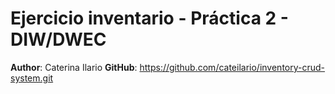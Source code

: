 # Ejercicio inventario - Práctica 2 - DIW/DWEC
**Author**: Caterina Ilario
**GitHub**: https://github.com/cateilario/inventory-crud-system.git